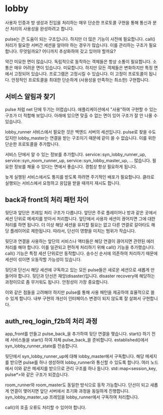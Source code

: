 # lobby 

사용자 인증과 방 생성과 진입을 처리하는 매우 단순한 프로토콜 구현을 통해 통신과 
분산 처리의 사용성을 완성하려고 합니다. 

pulse는 큰 도움이 되는 구조입니다. 하지만 더 많은 기능이 사전에 필요합니다. 
call() 처리가 필요한 서버간 세션을 알아야 하는 경우가 많습니다. 이를 관리하는 
구조가 필요합니다. 무엇일까요? 어디까지 추상화하여 갖고 있어야 할까요? 

약간 미묘한 면이 많습니다. 독립적으로 동작하는 객체들은 항상 소통이 필요합니다. 
소통은 매우 어려운 면이 있습니다. 미묘합니다. 하지만 모든 객체들은 변화하지만 
특정 면에서 고정되어 있습니다. 프로그램은 고정시킬 수 있습니다. 이 고정이 
프로토콜이 됩니다. 안정적인 프로토콜을 최대한 단순하게 (사용성을 만족하는 최소한)
구현합니다. 

## 서비스 알림과 찾기 

pulse 처럼 net 단에 두기는 어렵습니다. 애플리케이션에서 "사용"하여 구현할 수 있는 
구조가 더 적합해 보입니다. 아래에 있으면 맞출 수 없는 면이 있어 구조가 잘 안 나올 수 
있습니다. 

lobby_runner 서비스에서 필요한 것은 백엔드 서버의 세션입니다. pulse로 찾을 수도 
있지만 lobby_master는 연결을 받는 구조이기 때문에 같이 쓸 수 없습니다. 이를 위한 
단순한 프로토콜을 추가합니다. 

서비스 단에서 알 수 있는 정보를 추가합니다. service::syn_lobby_runner_up, 
service::syn_room_runner_up, service::syn_lobby_master_up, ... 많습니다. 
필요한 정보를 채울 수 있다는 면에서 좋습니다. 경험상 항상 필요하게 됩니다. 

늦게 실행된 서비스에서도 통지를 받도록 하려면 주기적인 배포가 필요합니다. 
클라로 실행되는 서비스에서 요청하고 응답을 받을 때까지 재시도 합니다. 

## back과 front의 처리 패턴 차이 

뒷단과 앞단은 프레임 처리 구조가 다릅니다. 앞단은 주로 플레이어나 방과 같은 
곳에서 세션 단위로 메세지를 받아서 처리합니다. 앞단에서 사용자 세션이 끊어지면 
그에 대한 처리를 하면 됩니다. 더 이상 해당 세션을 유지할 필요는 없고 
다른 연결로 갈아타도 해당 플레이어로 제한됩니다. 따라서, 단선이 영향을 미치는 
범위가 작습니다. 

뒷단과 연결을 사용하는 앞단의 서비스나 액터들은 해당 연결이 끊어지면 
관련된 에러 처리를 해야 합니다. 이를 일관되고 편하게 처리하기 위해 call() 기능을 
추가했습니다. call() 기능은 특정 세션 단위로만 동작합니다. 송수신 순서에 
의존하여 처리하기 때문에 세션이 섞이면 오동작할 가능성이 있습니다. 

뒷단과 단선시 해당 세션에 구독하고 있는 모든 pulse들은 새로운 세션으로 
새롭게 만들어야 합니다. 뒷단과 단선은 재앙(disaster)입니다. disaster recovery에 
해당하는 과정이므로 좀 무거워도 됩니다. 안정성이 가장 중요합니다. 

이와 같은 점들을 고려해야 하지만 pulse를 통해 사용 패턴을 제공하여 
효율적으로 쓸 수 있게 합니다. 내부 구현의 개선이 인터페이스 변경이 되지 않도록 
잘 살펴서 구현합니다. 

## auth_req_login_f2b의 처리 과정 

app_front를 만들고 pulse_back_을 추가하여 뒷단 연결을 맺습니다. 
start() 하기 전에 서비스들을 start() 하여 자체 pulse_back_을 준비합니다. 
established()에서 syn_lobby_runner_state를 전송합니다. 

뒷단에서 syn_lobby_runner_up에 대해 lobby_master에서 구독합니다. 
해당 메세지를 받으면 pulse를 하나 생성하여 lobby_runner와 통신할 수 있도록 합니다. 
여러 노드에서 이와 같은 메세지를 받으므로 관리 구조를 하나 둡니다. 
std::map<session_key, pulse*>와 같은 구조가 되겠습니다. 

room_runner와 room_master도 동일한 방식으로 동작 가능합니다. 
단선이 되고 새롭게 연결이 맺어지면 앞단 서버에서 초기화 과정을 동일하게 진행합니다. 
syn_lobby_master_up 프레임을 lobby_runner에서 구독하여 처리합니다. 

call()의 호출 오류도 처리할 수 있어야 합니다. 










